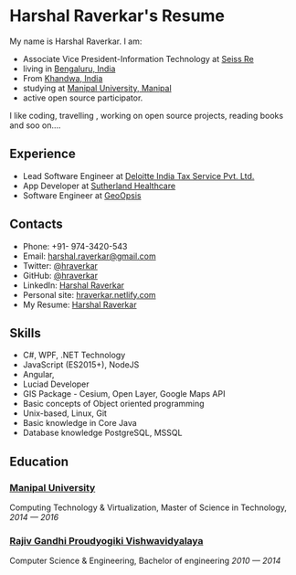 # Harshal Raverkar's Resume

My name is Harshal Raverkar. I am:

- Associate Vice President-Information Technology at [Seiss Re](https://www.swissre.com//)
- living in [Bengaluru, India](https://goo.gl/maps/ee3CzcyQbRNhmBqJA)
- From [Khandwa, India](https://goo.gl/maps/bWznjCquHQ6NafsWA)
- studying at [Manipal University, Manipal](http://manipal.edu/)
- active open source participator.

I like coding, travelling , working on open source projects, reading books and soo on....

## Experience 
- Lead Software Engineer at [Deloitte India Tax Service Pvt. Ltd.](https://www.deloitte.com/)
- App Developer at [Sutherland Healthcare](http://www.sutherland.com/)
- Software Engineer at [GeoOpsis](http://www.geoopsis.com/)

## Contacts

- Phone: +91- 974-3420-543
- Email: [harshal.raverkar@gmail.com][email]
- Twitter: [@hraverkar][twitter]
- GitHub: [@hraverkar][github]
- LinkedIn: [Harshal Raverkar][linkedin]
- Personal site: [hraverkar.netlify.com](http://hraverkar.netlify.com)
- My Resume: [Harshal Raverkar][resume]

## Skills
- C#, WPF, .NET Technology
- JavaScript (ES2015+), NodeJS
- Angular, 
- Luciad Developer
- GIS Package - Cesium, Open Layer, Google Maps API
- Basic concepts of Object oriented programming
- Unix-based, Linux, Git
- Basic knowledge in Core Java
- Database knowledge PostgreSQL, MSSQL

## Education

### [Manipal University][Manipal]

Computing Technology & Virtualization, Master of Science in Technology, _2014 — 2016_

### [Rajiv Gandhi Proudyogiki Vishwavidyalaya][rgpv]

Computer Science & Engineering, Bachelor of engineering  _2010 — 2014_

<!-- Links -->
[rgpv]: https://www.rgpv.ac.in/
[github]: https://github.com/hraverkar
[Manipal]: https://manipal.edu/
[email]:mailto:harshal.raverkar@gmail.com
[twitter]:https://twitter.com/hraverkar
[linkedin]:https://linkedin.com/in/hraverkar
[resume]:https://hraverkarresume.netlify.com




